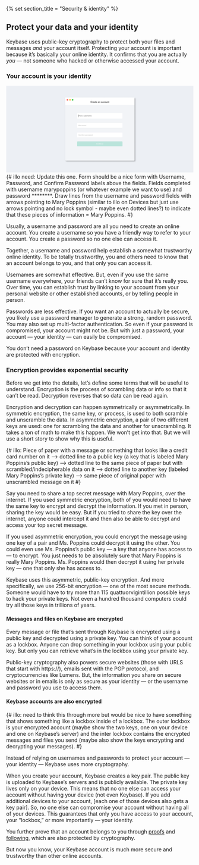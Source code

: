 {% set section_title = "Security & identity" %}

## Protect your data and your identity
Keybase uses public-key cryptography to protect both your files and messages *and* your account itself. Protecting your account is important because it’s basically your online identity. It confirms that you are actually *you* — not someone who hacked or otherwise accessed your account. 

### Your account is your identity
![](/img/kb-signup.png)
{# illo need: Update this one. Form should be a nice form with Username, Password, and Confirm Password labels above the fields. Fields completed with username marypoppins (or whatever example we want to use) and password ********. Draw lines from the username and password fields with arrows pointing to Mary Poppins (similar to illo on Devices but just use arrows pointing and no lock symbol - maybe even dotted lines?) to indicate that these pieces of information = Mary Poppins. #}

Usually, a username and password are all you need to create an online account. You create a username so you have a friendly way to refer to your account. You create a password so no one else can access it. 

Together, a username and password help establish a somewhat trustworthy online identity. To be totally trustworthy, you and others need to know that an account belongs to you, and that only you can access it.

Usernames are somewhat effective. But, even if you use the same username everywhere, your friends can’t know for sure that it’s really you. Over time, you can establish trust by linking to your account from your personal website or other established accounts, or by telling people in person.

Passwords are less effective. If you want an account to actually be secure, you likely use a password manager to generate a strong, random password. You may also set up multi-factor authentication. So even if your password is compromised, your account might not be. But with just a password, your account — your identity — can easily be compromised. 

You don’t need a password on Keybase because your account and identity are protected with encryption.

### Encryption provides exponential security
Before we get into the details, let’s define some terms that will be useful to understand. Encryption is the process of scrambling data or info so that it can’t be read. Decryption reverses that so data can be read again. 

Encryption and decryption can happen symmetrically or asymmetrically. In symmetric encryption, the same key, or process, is used to both scramble and unscramble the data. In asymmetric encryption, a pair of two different keys are used: one for scrambling the data and another for unscrambling. It takes a ton of math to make this happen. We won’t get into that. But we will use a short story to show why this is useful.

{# illo: Piece of paper with a message or something that looks like a credit card number on it —> dotted line to a public key (a key that is labeled Mary Poppins’s public key) —> dotted line to the same piece of paper but with scrambled/indecipherable data on it —> dotted line to another key (labeled Mary Poppins’s private key) —>  same piece of original paper with unscrambled message on it #}

Say you need to share a top secret message with Mary Poppins,  over the internet. If you used symmetric encryption, both of you would need to have the same key to encrypt and decrypt the information. If you met in person, sharing the key would be easy. But if you tried to share the key over the internet, anyone could intercept it and then also be able to decrypt and access your top secret message. 

If you used asymmetric encryption, you could encrypt the message using one key of a pair and Ms. Poppins could decrypt it using the other. You could even use Ms. Poppins’s public key — a key that anyone has access to — to encrypt. You just needs to be absolutely sure that Mary Poppins is really Mary Poppins.  Ms. Poppins would then decrypt it using her private key — one that only she has access to. 

Keybase uses this asymmetric, public-key encryption. And more specifically, we use 256-bit encryption — one of the most secure methods. Someone would have to try more than 115 quattuorvigintillion possible keys to hack your private keys. Not even a hundred thousand computers could try all those keys in trillions of years. 

#### Messages and files on Keybase are encrypted
Every message or file that’s sent through Keybase is encrypted using a public key and decrypted using a private key. You can think of your account as a lockbox. Anyone can drop something in your lockbox using your public key. But only you can retrieve what’s in the lockbox using your private key. 

Public-key cryptography also powers secure websites (those with URLS that start with https://), emails sent with the PGP protocol, and cryptocurrencies like Lumens. But, the information you share on secure websites or in emails is only as secure as your identity — or the username and password you use to access them. 

#### Keybase accounts are also encrypted
{# illo: need to think this through more but would be nice to have something that shows something like a lockbox inside of a lockbox. The outer lockbox is your encrypted account (maybe show the two keys, one on your device and one on Keybase’s server) and the inter lockbox contains the encrypted messages and files you send (maybe also show the keys encrypting and decrypting your messages). #}

Instead of relying on usernames and passwords to protect your account — your identity — Keybase uses more cryptography. 

When you create your account, Keybase creates a key pair. The public key is uploaded to Keybase’s servers and is publicly available. The private key lives only on your device. This means that no one else can access your account without having your device (not even Keybase). If you add additional devices to your account, [each one of those devices also gets a key pair]. So, no one else can compromise your account without having all of your devices. This guarantees that only you have access to your account, your “lockbox,” or more importantly — your identity. 

You further prove that an account belongs to you through [proofs](/account/proofs) and [following](/account/following), which are also protected by cryptography. 

But now you know, your Keybase account is much more secure and trustworthy than other online accounts.


